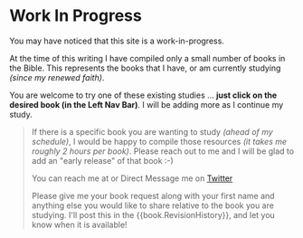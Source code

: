 <script src="fw.js"></script>

# Work In Progress

You may have noticed that this site is a work-in-progress.

At the time of this writing I have compiled only a small number of
books in the Bible.  This represents the books that I have, or am
currently studying _(since my renewed faith)_.

You are welcome to try one of these existing studies ... **just click
on the desired book (in the Left Nav Bar)**.  I will be adding more as
I continue my study.

> If there is a specific book you are wanting to study _(ahead of my
> schedule)_, I would be happy to compile those resources _(it takes
> me roughly 2 hours per book)_.  Please reach out to me and I will be
> glad to add an "early release" of that book :-)
>
> You can reach me at
> <span id="inquire"></span>
> or Direct Message me on [Twitter](https://twitter.com/kevinast)
> 
> Please give me your book request along with your first name and
> anything else you would like to share relative to the book you are
> studying.  I'll post this in the {{book.RevisionHistory}}, and let you know
> when it is available!

<script>
  fw.addInquire('Fire%20Within%20Book%20Request');
</script>
